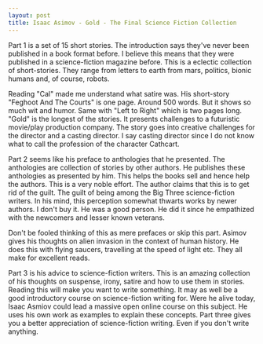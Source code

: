 ```yaml
---
layout: post
title: Isaac Asimov - Gold - The Final Science Fiction Collection
---
```


Part 1 is a set of 15 short stories. The introduction says they've never been published in a book format before. I believe this means that they were published in a science-fiction magazine before. This is a eclectic collection of short-stories. They range from letters to earth from mars, politics, bionic humans and, of course, robots.

Reading "Cal" made me understand what satire was. His short-story "Feghoot And The Courts" is one page. Around 500 words. But it shows so much wit and humor. Same with "Left to Right" which is two pages long. "Gold" is the longest of the stories. It presents challenges to a futuristic movie/play production company. The story goes into creative challenges for the director and a casting director. I say casting director since I do not know what to call the profession of the character Cathcart.

Part 2 seems like his preface to anthologies that he presented. The anthologies are collection of stories by other authors. He publishes these anthologies as presented by him. This helps the books sell and hence help the authors. This is a very noble effort. The author claims that this is to get rid of the guilt. The guilt of being among the Big Three science-fiction writers. In his mind, this perception somewhat thwarts works by newer authors. I don't buy it. He was a good person. He did it since he empathized with the newcomers and lesser known veterans.

Don't be fooled thinking of this as mere prefaces or skip this part. Asimov gives his thoughts on alien invasion in the context of human history. He does this with flying saucers, travelling at the speed of light etc. They all make for excellent reads.

Part 3 is his advice to science-fiction writers. This is an amazing collection of his thoughts on suspense, irony, satire and how to use them in stories. Reading this will make you want to write something. It may as well be a good introductory course on science-fiction writing for. Were he alive today, Isaac Asmiov could lead a massive open online course on this subject. He uses his own work as examples to explain these concepts. Part three gives you a better appreciation of science-fiction writing. Even if you don't write anything.
